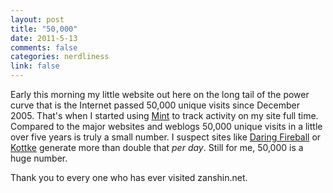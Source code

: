 ```yaml
--- 
layout: post
title: "50,000"
date: 2011-5-13
comments: false
categories: nerdliness
link: false
---
```

Early this morning my little website out here on the long tail of the power curve that is the Internet passed 50,000 unique visits since December 2005. That's when I started using <a title="Mint" href="http://haveamint.com">Mint</a> to track activity on my site full time. Compared to the major websites and weblogs 50,000 unique visits in a little over five years is truly a small number. I suspect sites like <a title="Daring Fireball" href="http://daringfireball.net/">Daring Fireball</a> or <a title="Kottke" href="http://kottke.org/">Kottke</a> generate more than double that <em>per day</em>. Still for me, 50,000 is a huge number.

Thank you to every one who has ever visited zanshin.net.
